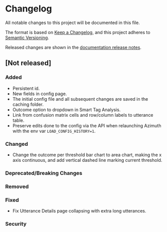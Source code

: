 # Changelog

All notable changes to this project will be documented in this file.

The format is based on [Keep a Changelog](https://keepachangelog.com/en/1.0.0/), and this project
adheres to [Semantic Versioning](https://semver.org/spec/v2.0.0.html).

Released changes are shown in the
[documentation release notes](docs/docs/getting-started/changelog.md).

## [Not released]

### Added
- Persistent id.
- New fields in config page.
- The initial config file and all subsequent changes are saved in the caching folder.
- Outcome option to dropdown in Smart Tag Analysis.
- Link from confusion matrix cells and row/column labels to utterance table.
- Preserve edits done to the config via the API when relaunching Azimuth with the env var `LOAD_CONFIG_HISTORY=1`.

### Changed
- Change the outcome per threshold bar chart to area chart, making the x axis continuous, and add vertical dashed line marking current threshold.

### Deprecated/Breaking Changes

### Removed

### Fixed
- Fix Utterance Details page collapsing with extra long utterances.

### Security

